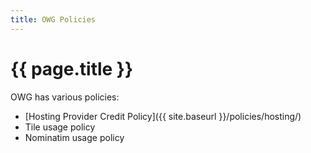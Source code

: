 ```yaml
---
title: OWG Policies
---
```


# {{ page.title }}

OWG has various policies:

* [Hosting Provider Credit Policy]({{ site.baseurl }}/policies/hosting/)
* Tile usage policy
* Nominatim usage policy

